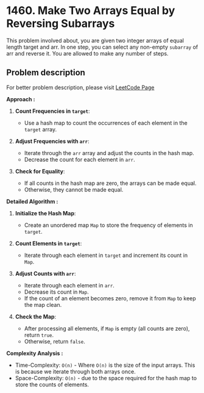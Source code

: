 # 1460. Make Two Arrays Equal by Reversing Subarrays

This problem involved about, you are given two integer arrays of equal length target and arr. In one step, you can select any non-empty `subarray` of arr and reverse it. You are allowed to make any number of steps.

## Problem description

For better problem description, please visit [LeetCode Page](https://leetcode.com/problems/make-two-arrays-equal-by-reversing-subarrays/description)

**Approach :**<br/>

1. **Count Frequencies in `target`**:

    - Use a hash map to count the occurrences of each element in the `target` array.

2. **Adjust Frequencies with `arr`**:

    - Iterate through the `arr` array and adjust the counts in the hash map.
    - Decrease the count for each element in `arr`.

3. **Check for Equality**:
    - If all counts in the hash map are zero, the arrays can be made equal.
    - Otherwise, they cannot be made equal.

**Detailed Algorithm :**<br/>

1. **Initialize the Hash Map**:

    - Create an unordered map `Map` to store the frequency of elements in `target`.

2. **Count Elements in `target`**:

    - Iterate through each element in `target` and increment its count in `Map`.

3. **Adjust Counts with `arr`**:

    - Iterate through each element in `arr`.
    - Decrease its count in `Map`.
    - If the count of an element becomes zero, remove it from `Map` to keep the map clean.

4. **Check the Map**:

    - After processing all elements, if `Map` is empty (all counts are zero), return `true`.
    - Otherwise, return `false`.

**Complexity Analysis :**<br/>

-   Time-Complexity: `O(n)` - Where `O(n)` is the size of the input arrays. This is because we iterate through both arrays once.
-   Space-Complexity: `O(n)` - due to the space required for the hash map to store the counts of elements.
